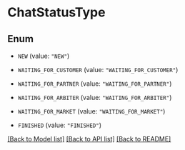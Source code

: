 # ChatStatusType

## Enum


* `NEW` (value: `"NEW"`)

* `WAITING_FOR_CUSTOMER` (value: `"WAITING_FOR_CUSTOMER"`)

* `WAITING_FOR_PARTNER` (value: `"WAITING_FOR_PARTNER"`)

* `WAITING_FOR_ARBITER` (value: `"WAITING_FOR_ARBITER"`)

* `WAITING_FOR_MARKET` (value: `"WAITING_FOR_MARKET"`)

* `FINISHED` (value: `"FINISHED"`)


[[Back to Model list]](../README.md#documentation-for-models) [[Back to API list]](../README.md#documentation-for-api-endpoints) [[Back to README]](../README.md)


